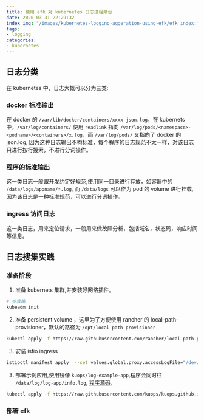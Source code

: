 ```yaml
---
title: 使用 efk 对 kubernetes 日志进程聚合
date: 2020-03-31 22:29:32
index_img: "/images/kubernetes-logging-aggeration-using-efk/efk_index.jpg"
tags:
- logging
categories:
- kubernetes
---
```


## 日志分类

在 kubernetes 中，日志大概可以分为三类:

### docker 标准输出

在 docker 的 `/var/lib/docker/containers/xxxx-json.log`，在 kubernets 中，`/var/log/containers/` 使用 `readlink` 指向 `/var/log/pods/<namespace>-<podname>/<containers>/x.log`，而 `/var/log/pods/` 又指向了 docker 的 json.log, 因为这种日志输出不构标准，每个程序的日志规范不太一样，对该日志只进行按行搜索，不进行分词操作。

### 程序的标准输出

这一类日志一般跟开发约定好规范,使用同一目录进行存放，如容器中的 `/data/logs/appname/*.log`, 而 `/data/logs` 可以作为 pod 的 volume 进行挂载, 因为该日志是一种标准规范，可以进行分词操作。

### ingress 访问日志

这一类日志，用来定位请求，一般用来做故障分析，包括域名，状态码，响应时间等信息。

##  日志搜集实践

### 准备阶段

1. 准备 kubernets 集群,并安装好网络插件。

```bash
# 步骤略
kubeadm init 
```

2. 准备 persistent volume ，这里为了方便使用 rancher 的 local-path-provisioner，默认的路径为 `/opt/local-path-provisioner`

```bash
kubectl apply -f https://raw.githubusercontent.com/rancher/local-path-provisioner/master/deploy/local-path-storage.yaml
```

3. 安装 istio ingress

```bash
istioctl manifest apply  --set values.global.proxy.accessLogFile="/dev/stdout" --set values.mixer.telemetry.enabled=false --set values.prometheus.enabled=false
```

3. 部署示例应用,使用镜像 `kuops/log-example-app`,程序会同时往 `/data/log/log-app/info.log`, [程序源码](https://raw.githubusercontent.com/kuops/kuops.github.io/master/files/kubernetes-logging-aggeration-using-efk/main.go),


```bash
kubectl apply -f https://raw.githubusercontent.com/kuops/kuops.github.io/master/files/kubernetes-logging-aggeration-using-efk/log-app.yaml
```

### 部署 efk

```bash

```

